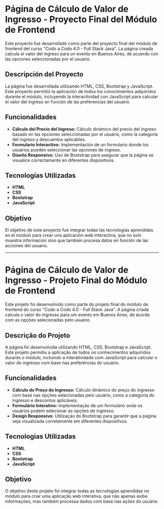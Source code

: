 # Página de Cálculo de Valor de Ingresso - Proyecto Final del Módulo de Frontend

Este proyecto fue desarrollado como parte del proyecto final del módulo de frontend del curso "Codo a Codo 4.0 - Full Stack Java". La página creada calcula el valor del ingreso para un evento en Buenos Aires, de acuerdo con las opciones seleccionadas por el usuario.

## Descripción del Proyecto

La página fue desarrollada utilizando HTML, CSS, Bootstrap y JavaScript. Este proyecto permitió la aplicación de todos los conocimientos adquiridos durante el módulo, incluyendo la interactividad con JavaScript para calcular el valor del ingreso en función de las preferencias del usuario.

## Funcionalidades

- **Cálculo del Precio del Ingreso:** Cálculo dinámico del precio del ingreso basado en las opciones seleccionadas por el usuario, como la categoría del ingreso y descuentos aplicables.
- **Formulario Interactivo:** Implementación de un formulario donde los usuarios pueden seleccionar las opciones de ingreso.
- **Diseño Responsivo:** Uso de Bootstrap para asegurar que la página se visualice correctamente en diferentes dispositivos.

## Tecnologías Utilizadas

- **HTML**
- **CSS**
- **Bootstrap**
- **JavaScript**

## Objetivo

El objetivo de este proyecto fue integrar todas las tecnologías aprendidas en el módulo para crear una aplicación web interactiva, que no solo muestra información sino que también procesa datos en función de las acciones del usuario.

---

# Página de Cálculo de Valor de Ingresso - Projeto Final do Módulo de Frontend

Este projeto foi desenvolvido como parte do projeto final do módulo de frontend do curso "Codo a Codo 4.0 - Full Stack Java". A página criada calcula o valor do ingresso para um evento em Buenos Aires, de acordo com as opções selecionadas pelo usuário.

## Descrição do Projeto

A página foi desenvolvida utilizando HTML, CSS, Bootstrap e JavaScript. Este projeto permitiu a aplicação de todos os conhecimentos adquiridos durante o módulo, incluindo a interatividade com JavaScript para calcular o valor do ingresso com base nas preferências do usuário.

## Funcionalidades

- **Cálculo do Preço do Ingresso:** Cálculo dinâmico do preço do ingresso com base nas opções selecionadas pelo usuário, como a categoria do ingresso e descontos aplicáveis.
- **Formulário Interativo:** Implementação de um formulário onde os usuários podem selecionar as opções de ingresso.
- **Design Responsivo:** Utilização do Bootstrap para garantir que a página seja visualizada corretamente em diferentes dispositivos.

## Tecnologias Utilizadas

- **HTML**
- **CSS**
- **Bootstrap**
- **JavaScript**

## Objetivo

O objetivo deste projeto foi integrar todas as tecnologias aprendidas no módulo para criar uma aplicação web interativa, que não apenas exibe informações, mas também processa dados com base nas ações do usuário.
